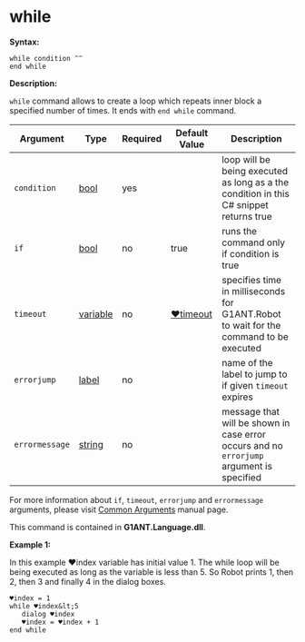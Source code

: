 # while

**Syntax:**

```G1ANT
while condition ‴‴
end while
```

**Description:**

`while` command allows to create a loop which repeats inner block a specified number of times. It ends with `end while` command.

| Argument | Type | Required | Default Value | Description |
| -------- | ---- | -------- | ------------- | ----------- |
|`condition`| [bool](https://github.com/G1ANT-Robot/G1ANT.Manual/blob/master/G1ANT-Language/Structures/bool.md) | yes |  | loop will be being executed as long as a the condition in this C# snippet returns true |
|`if`| [bool](https://github.com/G1ANT-Robot/G1ANT.Manual/blob/master/G1ANT-Language/Structures/bool.md) | no | true | runs the command only if condition is true |
|`timeout`| [variable](https://github.com/G1ANT-Robot/G1ANT.Manual/blob/master/G1ANT-Language/Special-Characters/variable.md) | no | [♥timeout](https://github.com/G1ANT-Robot/G1ANT.Manual/blob/master/G1ANT-Language/Variables/Special-Variables.md) | specifies time in milliseconds for G1ANT.Robot to wait for the command to be executed |
|`errorjump` | [label](https://github.com/G1ANT-Robot/G1ANT.Manual/blob/master/G1ANT-Language/Structures/label.md) | no |  | name of the label to jump to if given `timeout` expires |
|`errormessage`| [string](https://github.com/G1ANT-Robot/G1ANT.Manual/blob/master/G1ANT-Language/Structures/string.md) | no |  | message that will be shown in case error occurs and no `errorjump` argument is specified |

For more information about `if`, `timeout`, `errorjump` and `errormessage` arguments, please visit [Common Arguments](https://github.com/G1ANT-Robot/G1ANT.Manual/blob/master/G1ANT-Language/Common-Arguments.md)  manual page.

This command is contained in **G1ANT.Language.dll**.

**Example 1:**

In this example ♥index variable has initial value 1. The while loop will be being executed as long as the variable is less than 5. So Robot prints 1, then 2, then 3 and finally 4 in the dialog boxes.

```G1ANT
♥index = 1
while ♥index&lt;5
   dialog ♥index
   ♥index = ♥index + 1
end while
```
